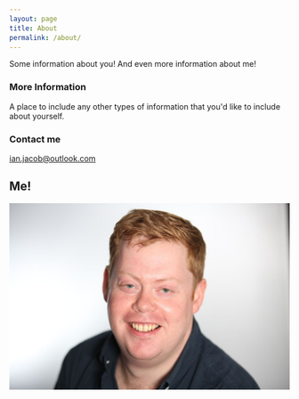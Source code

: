 ```yaml
---
layout: page
title: About
permalink: /about/
---
```


Some information about you! And even more information about me!

### More Information

A place to include any other types of information that you'd like to include about yourself.

### Contact me

[ian.jacob@outlook.com](mailto:ian.jacob@outlook.com)

## Me!

![alt text](/images/me.jpeg)
